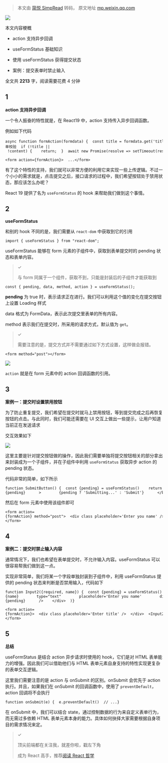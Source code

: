 > 本文由 [简悦 SimpRead](http://ksria.com/simpread/) 转码， 原文地址 [mp.weixin.qq.com](https://mp.weixin.qq.com/s/u7J6JQ2Wv997IJWJiuC_LA)

![](https://mmbiz.qpic.cn/sz_mmbiz_png/Kn1wMOibzLcF2q9c67swbZzVicQsKvMAqQacIovZ83ujmokBjotDKYpKDfdaADXB2ic2NAPBLguuuOFcdPIeIycuQ/640?wx_fmt=png&from=appmsg)

本文内容梗概

*   action 支持异步回调
    
*   useFormStatus 基础知识
    
*   使用 useFormStatus 获得提交状态
    
*   案例：提交表单时禁止输入
    

全文共 **2213** 字，阅读需要花费 4 分钟

1
-

**action 支持异步回调**

一个令人振奋的特性就是，在 React19 中，action 支持传入异步回调函数。

例如如下代码

```
async function formAction(formdata) {  const title = formdata.get('title')  const content = formdata.get('content')  // 简单校验  if (!title || !content) {    return;  }  await new Promise(resolve => setTimeout(resolve, 1000))  setPosts(posts => [...posts, {title,content}])}
```

```
<form action={formAction}>  ...</form>
```

有了这个特性的支持，我们就可以非常方便的利用它来实现一些上传逻辑。不过一个小小的需求就是，点击提交之后，接口请求的过程中，我们希望按钮处于禁用状态，那应该怎么办呢？

React 19 提供了名为 `useFormStatus` 的 hook 来帮助我们做到这个事情。

2
-

**useFormStatus**

和别的 hook 不同的是，我们需要从 `react-dom` 中获取到它的引用

```
import { useFormStatus } from "react-dom";
```

useFormStatus 能够在 form 元素的子组件中，获取到表单提交时的 pending 状态和表单内容。

> ✓
> 
> 与 form 同属于一个组件，获取不到，只能是封装后的子组件才能获取到

```
const { pending, data, method, action } = useFormStatus();
```

**pending** 为 true 时，表示请求正在进行。我们可以利用这个值的变化在提交按钮上设置 Loading 样式

data 格式为 FormData，表示此次提交里表单的所有内容。

method 表示我们在提交时，所采用的请求方式，默认值为 `get`。

> ✓
> 
> 需要注意的是，提交方式并不需要通过如下方式设置，这样做会报错。

```
<form method="post"></form>
```

![](https://mmbiz.qpic.cn/sz_mmbiz_png/Kn1wMOibzLcF2q9c67swbZzVicQsKvMAqQJzr4qiaZNMGApibupfQpSILaMkPopteIrOkTDvtELuKOx41wUv20F6icA/640?wx_fmt=png&from=appmsg)

`action` 就是在 form 元素中的 action 回调函数的引用。

3
-

**案例一：提交时设置禁用按钮**

为了防止重复提交，我们希望在提交时就马上禁用按钮，等到提交完成之后再恢复按钮的点击。与此同时，我们可能还需要在 UI 交互上做出一些提示，让用户知道当前正在发送请求

交互效果如下

![](https://mmbiz.qpic.cn/sz_mmbiz_gif/Kn1wMOibzLcF2q9c67swbZzVicQsKvMAqQVnx9sxHmoC6sBKAFvV6rn7KptZYibCI0fHtzZ3blpXIHrL2d0BhzxcA/640?wx_fmt=gif&from=appmsg)

这里主要是针对提交按钮做的操作，因此我们需要单独将提交按钮相关的部分拿出来封装成为一个子组件，并在子组件中利用 `useFormStatus` 获取异步 action 的 pending 状态。

代码非常的简单，如下所示

```
function SubmitButton() {  const {pending} = useFormStatus()    return (    <div class>      <button        className='primary'        type='submit'        disabled={pending}      >        {pending ? 'Submitting...' : 'Submit'}      </button>          </div>  )}
```

然后在 form 元素中使用该组件即可

```
<form action={formAction} method="post">  <div class placeholder='Enter you name' />  </div>    <SubmitButton /></form>
```

4
-

**案例二：提交时禁止输入内容**

通常情况下，我们也希望在表单提交时，不允许输入内容。useFormStatus 可以很容易帮我们做到这一点。

实现非常简单，我们将某一个字段单独封装到子组件中，利用 useFormStatus 提供的 pending 状态来判断是否禁用输入，代码如下

```
function Input2({required, name}) {  const {pending} = useFormStatus()  return (    <div class>Name</div>      <input        name={name}        type="text"        placeholder='Enter you name'        disabled={pending}      />    </div>  )}
```

```
<form action={formAction}>  <div class placeholder='Enter title' />  </div>  <Input2 required name='content' />  <SubmitButton /></form>
```

5
-

**总结**

useFormStatus 是结合 action 异步请求时使用的 hook，它们是对 HTML 表单能力的增强。因此我们可以借助他们与 HTML 表单元素自身支持的特性实现更复杂的表单交互逻辑。

这里我们需要注意的是 action 与 onSubmit 的区别。onSubmit 会优先于 action 执行。并且，如果我们在 onSubmit 的回调函数中，使用了 `preventDefault`，action 回调将不会执行

```
function onSubmit(e) {  e.preventDefault()  // ...}
```

在 onSubmit 中，我们可以结合 state，通过控制数据的行为来自定义表单行为，而无需过多依赖 HTML 表单元素本身的能力。具体如何抉择大家需要根据自身项目的需求情况来定。

> ✓
> 
> 顶尖前端都在关注我，就差你啦，戳左下角
> 
> 成为 React 高手，推荐[阅读 React 哲学](http://mp.weixin.qq.com/s?__biz=MzI4NjE3MzQzNg==&mid=2649867007&idx=1&sn=6443ff970cd077bbb50de74ce84afa06&chksm=f3e5936cc4921a7aba3fbf748b2f5a40369d8be7b6b2acf618f0701f477abea48b00e953165e&scene=21#wechat_redirect)